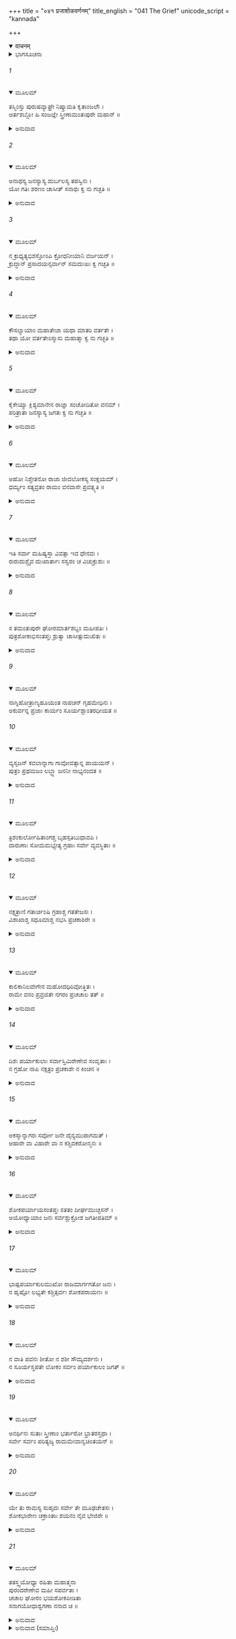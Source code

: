 +++
title = "०४१ प्रजाशोकवर्णनम्"
title_english = "041 The Grief"
unicode_script = "kannada"

+++
<details open><summary>वाचनम्</summary>

<div class="audioEmbed"  caption="श्रीराम-हरिसीताराममूर्ति-घनपाठिभ्यां वचनम्" src="https://archive.org/download/Ramayana-recitation-Sriram-harisItArAmamUrti-Ghanapaati-v2/Kanda_2/Kanda_2_AYK-041-Praja_Shoka_Varnanam.mp3"></div>
</details>



<details><summary>ಭಾಗಸೂಚನಾ</summary>

ಶ್ರೀರಾಮನ ವನಗಮನದಿಂದ ರಾಣೀವಾಸದವರು ದುಃಖಪಟ್ಟುದು, ನಗರವಾಸಿಗಳ ಶೋಕಾಕುಲತೆ
</details>

###### 1


<details open><summary>ಮೂಲಮ್</summary>

ತಸ್ಮಿಂಸ್ತು ಪುರುಷವ್ಯಾಘ್ರೇ ನಿಷ್ಕ್ರಾಮತಿ ಕೃತಾಂಜಲೌ ।  
ಆರ್ತಶಬ್ದೋ ಹಿ ಸಂಜಜ್ಞೇ ಸ್ತ್ರೀಣಾಮಂತಃಪುರೇ ಮಹಾನ್ ॥
</details>

<details><summary>ಅನುವಾದ</summary>

ಪುರುಷಸಿಂಹ ಶ್ರೀರಾಮನು ಮಾತೆಯರ ಸಹಿತ ಪಿತನಿಗೆ ದೂರದಿಂದಲೇ ಕೈಮುಗಿಯುತ್ತಿದ್ದನು. ಅದೇ ಸ್ಥಿತಿಯಲ್ಲಿ ರಥದಿಂದ ನಗರದಿಂದ ಹೊರಗೆ ಹೊರಟಾಗ ರಾಣೀವಾಸದ ರಾಣಿಯರಲ್ಲಿ ದೊಡ್ಡ ಹಾಹಾಕಾರವೆದ್ದಿತು.॥1॥
</details>

###### 2


<details open><summary>ಮೂಲಮ್</summary>

ಅನಾಥಸ್ಯ ಜನಸ್ಯಾಸ್ಯ ದುರ್ಬಲಸ್ಯ ತಪಸ್ವಿನಃ ।  
ಯೋ ಗತಿಃ ಶರಣಂ ಚಾಸೀತ್ ಸನಾಥಃ ಕ್ವ ನು ಗಚ್ಛತಿ ॥
</details>

<details><summary>ಅನುವಾದ</summary>

ಅವರು ಅಳುತ್ತಾ ಹೇಳತೊಡಗಿದರು - ಅಯ್ಯೋ! ಅನಾಥರೂ, ದುರ್ಬಲರೂ, ಶೋಚನೀಯರೂ ಆದ ನಮಗೆ ಗತಿ (ಎಲ್ಲ ಸುಖಗಳನ್ನು ಕೊಡುವ) ಮತ್ತು ಶರಣ್ಯ (ಸಮಸ್ತ ಆಪತ್ತುಗಳಿಂದ ರಕ್ಷಿಸುವ)ನಾಗಿದ್ದು ನಮ್ಮ ನಾಥನಾದ (ಮನೋರಥ ಪೂರ್ಣಗೊಳಿಸುವ) ಶ್ರೀರಾಮನು ಎಲ್ಲಿಗೆ ಹೋಗುತ್ತಿರುವನು.॥2॥
</details>

###### 3


<details open><summary>ಮೂಲಮ್</summary>

ನ ಕ್ರುಧ್ಯತ್ಯಭಿಶಸ್ತೋಽಪಿ ಕ್ರೋಧನೀಯಾನಿ ವರ್ಜಯನ್ ।  
ಕ್ರುದ್ಧಾನ್ ಪ್ರಸಾದಯನ್ಸರ್ವಾನ್ ಸಮದುಃಖಃ ಕ್ವ ಗಚ್ಛತಿ ॥
</details>

<details><summary>ಅನುವಾದ</summary>

ಯಾರು ಯಾರಾದರೂ ಸುಳ್ಳು ಕಳಂಕ ಹಚ್ಚಿದರೂ ಸಿಟ್ಟುಗೊಳ್ಳುತ್ತಿರಲಿಲ್ಲವೋ, ಕ್ರೋಧದಿಂದ ಮಾತುಗಳನ್ನು ಆಡುತ್ತಿರಲ್ಲಿವೋ, ಮುನಿದ ಎಲ್ಲ ಜನರನ್ನು ಒಲಿಸಿ ಸಂತೋಷಪಡಿಸುತ್ತಿದ್ದನೋ, ಅಂತಹ ಬೇರೆಯವರ ದುಃಖದಲ್ಲಿ ಸಮ ವೇದನೆ ಪ್ರಕಟಗೊಳಿಸುತ್ತಿದ್ದ ಶ್ರೀರಾಮನು ಎಲ್ಲಿಗೆ ಹೋಗುತ್ತಿದ್ದಾನೆ.॥3॥
</details>

###### 4


<details open><summary>ಮೂಲಮ್</summary>

ಕೌಸಲ್ಯಾಯಾಂ ಮಹಾತೇಜಾ ಯಥಾ ಮಾತರಿ ವರ್ತತೇ ।  
ತಥಾ ಯೋ ವರ್ತತೇಽಸ್ಮಾಸು ಮಹಾತ್ಮಾ ಕ್ವ ನು ಗಚ್ಛತಿ ॥
</details>

<details><summary>ಅನುವಾದ</summary>

ಮಹಾತೇಜಸ್ವೀ ಮಹಾತ್ಮಾ ಶ್ರೀರಾಮನು ತನ್ನ ಮಾತೆ ಕೌಸಲ್ಯೆಯೊಂದಿಗೆ ವರ್ತಿಸಿದಂತೆಯೇ ನಮ್ಮೊಂದಿಗೂ ವರ್ತಿಸುತ್ತಿದ್ದನು. ಅವನು ಎಲ್ಲಿಗೆ ಹೋಗುತ್ತಿರುವನು.॥4॥
</details>

###### 5


<details open><summary>ಮೂಲಮ್</summary>

ಕೈಕೇಯ್ಯಾ ಕ್ಲಿಶ್ಯಮಾನೇನ ರಾಜ್ಞಾ ಸಂಚೋದಿತೋ ವನಮ್ ।  
ಪರಿತ್ರಾತಾ ಜನಸ್ಯಾಸ್ಯ ಜಗತಃ ಕ್ವ ನು ಗಚ್ಛತಿ ॥
</details>

<details><summary>ಅನುವಾದ</summary>

ಕೈಕೇಯಿಯ ಮೂಲಕ ಕ್ಲೇಶದಲ್ಲಿ ಬಿದ್ದಿರುವ ಮಹಾರಾಜರು ವನಕ್ಕೆ ಹೋಗಲು ಹೇಳಿದಾಗ ನಮ್ಮನ್ನು ಅಥವಾ ಸಮಸ್ತ ಜಗತ್ತನ್ನು ರಕ್ಷಿಸುವ ಶ್ರೀರಘುವರನು ಎಲ್ಲಿಗೆ ಹೋಗುತ್ತಿರುವನು.॥5॥
</details>

###### 6


<details open><summary>ಮೂಲಮ್</summary>

ಅಹೋ ನಿಶ್ಚೇತನೋ ರಾಜಾ ಜೀವಲೋಕಸ್ಯ ಸಂಕ್ಷಯಮ್ ।  
ಧರ್ಮ್ಯಂ ಸತ್ಯವ್ರತಂ ರಾಮಂ ವನವಾಸೇ ಪ್ರವತ್ಸ್ಯತಿ ॥
</details>

<details><summary>ಅನುವಾದ</summary>

ಅಯ್ಯೋ! ಈ ರಾಜರು ಬಹಳ ಬುದ್ಧಿಹೀನರಾಗಿದ್ದಾರೆ. ಜೀವಜಗತ್ತಿಗೆ ಆಶ್ರಯಭೂತ, ಧರ್ಮಪರಾಯಣ, ಸತ್ಯವ್ರತ, ಶ್ರೀರಾಮನನ್ನು ವನವಾಸಕ್ಕಾಗಿ ದೇಶದಿಂದಲೇ ಹೊರಗೆ ಹಾಕಿರುವನಲ್ಲ.॥6॥
</details>

###### 7


<details open><summary>ಮೂಲಮ್</summary>

ಇತಿ ಸರ್ವಾ ಮಹಿಷ್ಯಸ್ತಾ ವಿವತ್ಸಾ ಇವ ಧೇನವಃ ।  
ರುರುದುಶ್ಚೈವ ದುಃಖಾರ್ತಾಃ ಸಸ್ವರಂ ಚ ವಿಚುಕ್ರುಶುಃ ॥
</details>

<details><summary>ಅನುವಾದ</summary>

ಹೀಗೆ ಅವರೆಲ್ಲ ರಾಣಿಯರು ಕರುವನ್ನು ಅಗಲಿದ ಹಸುವಿನಂತೆ ದುಃಖದಿಂದ ಆರ್ತರಾಗಿ ಗಟ್ಟಿಯಾಗಿ ಆಕ್ರಂದನ ಮಾಡತೊಡಗಿದರು.॥7॥
</details>

###### 8


<details open><summary>ಮೂಲಮ್</summary>

ಸ ತಮಂತಃಪುರೇ ಘೋರಮಾರ್ತಶಬ್ದಂ ಮಹೀಪತಿಃ ।  
ಪುತ್ರಶೋಕಾಭಿಸಂತಪ್ತಃ ಶ್ರುತ್ವಾ ಚಾಸೀತ್ಸುದುಃಖಿತಃ ॥
</details>

<details><summary>ಅನುವಾದ</summary>

ಅಂತಃಪುರದಲ್ಲಿ ನಡೆಯುತ್ತಿದ್ದ ಘೋರ ಆರ್ತನಾದವನ್ನು ಕೇಳಿ ಪುತ್ರಶೋಕದಿಂದ ಸಂತಪ್ತನಾದ ದಶರಥನು ಬಹಳ ದುಃಖಿತನಾದನು.॥8॥
</details>

###### 9


<details open><summary>ಮೂಲಮ್</summary>

ನಾಗ್ನಿಹೋತ್ರಾಣ್ಯಹೂಯಂತ ನಾಪಚನ್ ಗೃಹಮೇಧಿನಃ ।  
ಅಕುರ್ವನ್ನ ಪ್ರಜಾಃ ಕಾರ್ಯಂ ಸೂರ್ಯಶ್ಚಾಂತರಧೀಯತ ॥
</details>

###### 10


<details open><summary>ಮೂಲಮ್</summary>

ವ್ಯಸೃಜನ್ ಕವಲಾನ್ನಾಗಾ ಗಾವೋವತ್ಸಾನ್ನ ಪಾಯಯನ್ ।  
ಪುತ್ರಂ ಪ್ರಥಮಜಂ ಲಬ್ಧ್ವಾ ಜನನೀ ನಾಭ್ಯನಂದತ ॥
</details>

<details><summary>ಅನುವಾದ</summary>

ಅಂದಿನ ದಿನ ಅಗ್ನಿಹೋತ್ರಗಳು ನಿಂತುಹೋದುವು, ಗೃಹಸ್ಥರ ಮನೆಗಳಲ್ಲಿ ಅಡಿಗೆ ನಡೆಯಲಿಲ್ಲ. ಪ್ರಜೆಗಳು ಯಾವ ಕೆಲಸವನ್ನೂ ಮಾಡಲಿಲ್ಲ. ಸೂರ್ಯನು ಅಸ್ತಾಚಲಕ್ಕೆ ಸರಿದನು. ಆನೆಗಳು ಬಾಯಿಯಲ್ಲಿ ತೆಗೆದುಕೊಂಡ ಆಹಾರ ಬಿಟ್ಟುಬಿಟ್ಟವು. ಹಸುಗಳು ಕರುಗಳಿಗೆ ಹಾಲುಣಿಸಲಿಲ್ಲ. ಚೊಚ್ಚಲು ಮಗು ಹುಟ್ಟಿದ್ದರೂ ಯಾವ ತಾಯಿಯೂ ಸಂತೋಷಪಡಲಿಲ್ಲ.॥9-10॥
</details>

###### 11


<details open><summary>ಮೂಲಮ್</summary>

ತ್ರಿಶಂಕುರ್ಲೋಹಿತಾಂಗಶ್ಚ ಬೃಹಸ್ಪತಿಬುಧಾವಪಿ ।  
ದಾರುಣಾಃ ಸೋಮಮಭ್ಯೇತ್ಯ ಗ್ರಹಾಃ ಸರ್ವೇ ವ್ಯವಸ್ಥಿತಾಃ ॥
</details>

<details><summary>ಅನುವಾದ</summary>

ತ್ರಿಶಂಕು, ಮಂಗಳ, ಗುರು, ಬುಧ ಹಾಗೂ ಇತರ ಸಮಸ್ತ ಗ್ರಹರು ಶುಕ್ರ, ಶನಿ ಮೊದಲಾದವುಗಳು ರಾತ್ರೆಯಲ್ಲಿ ವಕ್ರಗತಿಯಿಂದ ಚಂದ್ರನ ಬಳಿಗೆ ಬಂದು ದಾರುಣರಾಗಿ ಸ್ಥಿತರಾದರು.॥11॥
</details>

###### 12


<details open><summary>ಮೂಲಮ್</summary>

ನಕ್ಷತ್ರಾಣಿ ಗತಾರ್ಚಿಂಷಿ ಗ್ರಹಾಶ್ಚ ಗತತೇಜಸಃ ।  
ವಿಶಾಖಾಶ್ಚ ಸಧೂಮಾಶ್ಚ ನಭಸಿ ಪ್ರಚಕಾಶಿರೇ ॥
</details>

<details><summary>ಅನುವಾದ</summary>

ನಕ್ಷತ್ರಗಳು ಮಂಕಾದವು ಮತ್ತು ಗ್ರಹರು ನಿಸ್ತೇಜರಾದರು. ಅವರೆಲ್ಲರೂ ಆಕಾಶದಲ್ಲಿ ವಿಪರೀತ ಮಾರ್ಗದಲ್ಲಿ ಸ್ಥಿತರಾಗಿ ಮೂರ್ಛಿತರಂತಾಗಿದ್ದರು.॥12॥
</details>

###### 13


<details open><summary>ಮೂಲಮ್</summary>

ಕಾಲಿಕಾನಿಲವೇಗೇನ ಮಹೋದಧಿರಿವೋತ್ಥಿತಃ ।  
ರಾಮೇ ವನಂ ಪ್ರವ್ರಜಿತೇ ನಗರಂ ಪ್ರಚಚಾಲ ತತ್ ॥
</details>

<details><summary>ಅನುವಾದ</summary>

ಆಕಾಶದಲ್ಲಿ ಆವರಿಸಿದ ಮೇಘಗಳು ವಾಯುವಿನ ವೇಗದಿಂದ ಚದುರಿ ಸಮುದ್ರದಂತೆ ಕಂಡುಬರುತ್ತಿದ್ದವು. ಶ್ರೀರಾಮನು ವನಕ್ಕೆ ಹೋಗುವ ಸಮಯ ನಗರದಲ್ಲಿ ಭೂಕಂಪವಾಯಿತು.॥13॥
</details>

###### 14


<details open><summary>ಮೂಲಮ್</summary>

ದಿಶಃ ಪರ್ಯಾಕುಲಾಃ ಸರ್ವಾಸ್ತಿಮಿರೇಣೇವ ಸಂವೃತಾಃ ।  
ನ ಗ್ರಹೋ ನಾಪಿ ನಕ್ಷತ್ರಂ ಪ್ರಚಕಾಶೇ ನ ಕಿಂಚನ ॥
</details>

<details><summary>ಅನುವಾದ</summary>

ಸಮಸ್ತ ದಿಕ್ಕುಗಳು ವ್ಯಾಕುಲಗೊಂಡವು, ಅವುಗಳಲ್ಲಿ ಅಂಧಕಾರ ಆವರಿಸಿತು. ಯಾವುದೇ ಗ್ರಹ, ನಕ್ಷತ್ರಗಳು ಪ್ರಕಾಶಿಸುತ್ತಿರಲಿಲ್ಲ.॥14॥
</details>

###### 15


<details open><summary>ಮೂಲಮ್</summary>

ಅಕಸ್ಮಾನ್ನಾಗರಃ ಸರ್ವೋ ಜನೇ ದೈನ್ಯಮುಪಾಗಮತ್ ।  
ಆಹಾರೇ ವಾ ವಿಹಾರೇ ವಾ ನ ಕಶ್ಚಿದಕರೋನ್ಮನಃ ॥
</details>

<details><summary>ಅನುವಾದ</summary>

ಸಾಮಾನ್ಯವಾಗಿ ಎಲ್ಲ ನಾಗರಿಕರು ದೀನಸ್ಥಿತಿಯನ್ನು ಹೊಂದಿದ್ದರು. ಯಾರೂ ಆಹಾರ ಅಥವಾ ವಿಹಾರದ ಕಡೆಗೆ ಮನಗೊಡಲಿಲ್ಲ.॥15॥
</details>

###### 16


<details open><summary>ಮೂಲಮ್</summary>

ಶೋಕಪರ್ಯಾಯಸಂತಪ್ತಃ ಸತತಂ ದೀರ್ಘಮುಚ್ಛಸನ್ ।  
ಅಯೋಧ್ಯಾಯಾಂ ಜನಃ ಸರ್ವಶ್ಚುಕ್ರೋಶ ಜಗತೀಪತಿಮ್ ॥
</details>

<details><summary>ಅನುವಾದ</summary>

ಅಯೋಧ್ಯಾನಿವಾಸಿ ಎಲ್ಲ ಜನರು ಶೋಕಪರಂಪರೆಯಿಂದ ಸಂತಪ್ತರಾಗಿ ನಿರಂತರ ದೀರ್ಘವಾಗಿ ನಿಟ್ಟುಸಿರು ಬಿಡುತ್ತಾ ದಶರಥ ರಾಜನನ್ನು ಜರೆಯುತ್ತಿದ್ದರು.॥16॥
</details>

###### 17


<details open><summary>ಮೂಲಮ್</summary>

ಭಾಷ್ಪಪರ್ಯಾಕುಲಮುಖೋ ರಾಜಮಾರ್ಗಗತೋ ಜನಃ ।  
ನ ಹೃಷ್ಟೋ ಲಭ್ಯತೇ ಕಶ್ಚಿತ್ಸರ್ವಃ ಶೋಕಪರಾಯಣಃ ॥
</details>

<details><summary>ಅನುವಾದ</summary>

ರಸ್ತೆಯಲ್ಲಿ ಹೊರಟ ಯಾವ ಮನುಷ್ಯನೂ ಪ್ರಸನ್ನನಾಗಿ ಕಾಣುತ್ತಿರಲಿಲ್ಲ. ಎಲ್ಲರ ಮುಖ ಕಣ್ಣೀರಿನಿಂದ ಒದ್ದೆಯಾಗಿತ್ತು. ಎಲ್ಲರೂ ಶೋಕಮಗ್ನರಾಗಿದ್ದರು.॥17॥
</details>

###### 18


<details open><summary>ಮೂಲಮ್</summary>

ನ ವಾತಿ ಪವನಃ ಶೀತೋ ನ ಶಶೀ ಸೌಮ್ಯದರ್ಶನಃ ।  
ನ ಸೂರ್ಯಸ್ತಪತೇ ಲೋಕಂ ಸರ್ವಂ ಪರ್ಯಾಕುಲಂ ಜಗತ್ ॥
</details>

<details><summary>ಅನುವಾದ</summary>

ಶೀತಲವಾಯು ಬೀಸುತ್ತಿರಲಿಲ್ಲ. ಚಂದ್ರನು ಸೌಮ್ಯನಾಗಿ ಕಾಣುತ್ತಿರಲಿಲ್ಲ. ಸೂರ್ಯನೂ ಕೂಡ ಜಗತ್ತಿಗೆ ಸಾಕಷ್ಟು ಪ್ರಕಾಶ ಅಥವಾ ತಾಪ ಕೊಡುತ್ತಿರಲಿಲ್ಲ. ಇಡೀ ಜಗತ್ತೇ ವ್ಯಾಕುಲವಾಗಿತ್ತು.॥18॥
</details>

###### 19


<details open><summary>ಮೂಲಮ್</summary>

ಅನರ್ಥಿನಃ ಸುತಾಃ ಸ್ತ್ರೀಣಾಂ ಭರ್ತಾರೋ ಭ್ರಾತರಸ್ತಥಾ ।  
ಸರ್ವೇ ಸರ್ವಂ ಪರಿತ್ಯಜ್ಯ ರಾಮಮೇವಾನ್ವಚಿಂತಯನ್ ॥
</details>

<details><summary>ಅನುವಾದ</summary>

ಮಕ್ಕಳು ತಂದೆ-ತಾಯಿಯರನ್ನು ಮರೆತುಹೋದವು. ಪತಿಗಳಿಗೆ ಪತ್ನಿಯರ ನೆನಪೇ ಆಗಿಲಿಲ್ಲ. ಅಣ್ಣ-ತಮ್ಮಂದಿರು ಪರಸ್ಪರ ಮರೆತುಹೋದರು. ಎಲ್ಲರೂ ಎಲ್ಲವನ್ನೂ ಬಿಟ್ಟು ಕೇವಲ ಶ್ರೀರಾಮನ ಚಿಂತನೆ ಮಾತ್ರ ಮಾಡತೊಡಗಿದರು.॥19॥
</details>

###### 20


<details open><summary>ಮೂಲಮ್</summary>

ಯೇ ತು ರಾಮಸ್ಯ ಸುಹೃದಃ ಸರ್ವೇ ತೇ ಮೂಢಚೇತಸಃ ।  
ಶೋಕಭಾರೇಣ ಚಕ್ರಾಂತಾಃ ಶಯನಂ ನೈವ ಭೇಜಿರೇ ॥
</details>

<details><summary>ಅನುವಾದ</summary>

ಶ್ರೀರಾಮನ ಮಿತ್ರರಾಗಿದ್ದವರೆಲ್ಲರೂ ಇನ್ನೂ ಹೆಚ್ಚು ಬುದ್ಧಿಗೆಟ್ಟಂತಾದರು. ಶೋಕಭಾರದಿಂದ ಆಕ್ರಾಂತರಾದ ಕಾರಣ ಅವರು ರಾತ್ರಿಯಲ್ಲಿ ಮಲಗಲೂ ಇಲ್ಲ.॥20॥
</details>

###### 21


<details open><summary>ಮೂಲಮ್</summary>

ತತಸ್ತ್ವಯೋಧ್ಯಾ ರಹಿತಾ ಮಹಾತ್ಮನಾ  
ಪುರಂದರೇಣೇವ ಮಹೀ ಸಪರ್ವತಾ ।  
ಚಚಾಲ ಘೋರಂ ಭಯಶೋಕಪೀಡಿತಾ  
ಸನಾಗಯೋಧಾಶ್ವಗಣಾ ನನಾದ ಚ ॥
</details>

<details><summary>ಅನುವಾದ</summary>

ಈ ಪ್ರಕಾರ ಇಡೀ ಅಯೋಧ್ಯೆಯು ಶ್ರೀರಾಮನಿಂದ ರಹಿತವಾಗಿ ಭಯ ಮತ್ತು ಶೋಕದಿಂದ ಪ್ರಜ್ವಲಿತದಂತಾಗಿ ದೇವೇಂದ್ರನಿಂದ ರಹಿತವಾದ ಮೇರುಪರ್ವತ ಸಹಿತ ಈ ಇಡೀ ಪೃಥಿವಿಯು ನಡುಗುವಂತೆ ನಡುಗಿತು. ಆನೆ, ಕುದುರೆ, ಸೈನಿಕರ ಸಹಿತ ಆ ನಗರದಲ್ಲಿ ಭಯಂಕರ ಆರ್ತನಾದ ಆಗತೊಡಗಿತು.॥21॥
</details>

<details><summary>ಅನುವಾದ (ಸಮಾಪ್ತಿಃ)</summary>

ಶ್ರೀವಾಲ್ಮೀಕಿ ವಿರಚಿತ ಆರ್ಷರಾಮಾಯಣ ಆದಿಕಾವ್ಯದ ಅಯೋಧ್ಯಾಕಾಂಡದಲ್ಲಿ ನಲವತ್ತೊಂದನೆಯ ಸರ್ಗ ಪೂರ್ಣವಾಯಿತು.॥41॥
</details>

